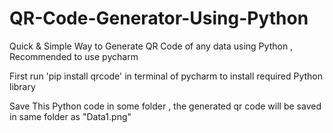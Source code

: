 # QR-Code-Generator-Using-Python
Quick & Simple Way to Generate QR Code of any data using Python , 
Recommended to use pycharm

First run 'pip install qrcode' in terminal of pycharm to install required Python library

Save This Python code in some folder , the generated qr code will be saved in same folder as "Data1.png"


